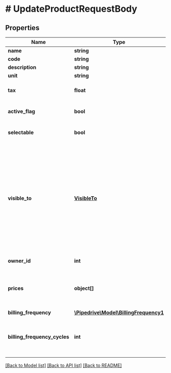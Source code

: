 # # UpdateProductRequestBody

## Properties

Name | Type | Description | Notes
------------ | ------------- | ------------- | -------------
**name** | **string** | The name of the product | [optional]
**code** | **string** | The product code | [optional]
**description** | **string** | The product description | [optional]
**unit** | **string** | The unit in which this product is sold | [optional]
**tax** | **float** | The tax percentage | [optional] [default to 0]
**active_flag** | **bool** | Whether this product will be made active or not | [optional] [default to true]
**selectable** | **bool** | Whether this product can be selected in deals or not | [optional] [default to true]
**visible_to** | [**VisibleTo**](VisibleTo.md) | The visibility of the product. If omitted, the visibility will be set to the default visibility setting of this item type for the authorized user. Read more about visibility groups &lt;a href&#x3D;\&quot;https://support.pipedrive.com/en/article/visibility-groups\&quot; target&#x3D;\&quot;_blank\&quot; rel&#x3D;\&quot;noopener noreferrer\&quot;&gt;here&lt;/a&gt;.&lt;h4&gt;Essential / Advanced plan&lt;/h4&gt;&lt;table&gt;&lt;tr&gt;&lt;th style&#x3D;\&quot;width: 40px\&quot;&gt;Value&lt;/th&gt;&lt;th&gt;Description&lt;/th&gt;&lt;/tr&gt;&lt;tr&gt;&lt;td&gt;&#x60;1&#x60;&lt;/td&gt;&lt;td&gt;Owner &amp;amp; followers&lt;/td&gt;&lt;tr&gt;&lt;td&gt;&#x60;3&#x60;&lt;/td&gt;&lt;td&gt;Entire company&lt;/td&gt;&lt;/tr&gt;&lt;/table&gt;&lt;h4&gt;Professional / Enterprise plan&lt;/h4&gt;&lt;table&gt;&lt;tr&gt;&lt;th style&#x3D;\&quot;width: 40px\&quot;&gt;Value&lt;/th&gt;&lt;th&gt;Description&lt;/th&gt;&lt;/tr&gt;&lt;tr&gt;&lt;td&gt;&#x60;1&#x60;&lt;/td&gt;&lt;td&gt;Owner only&lt;/td&gt;&lt;tr&gt;&lt;td&gt;&#x60;3&#x60;&lt;/td&gt;&lt;td&gt;Owner&#39;s visibility group&lt;/td&gt;&lt;/tr&gt;&lt;tr&gt;&lt;td&gt;&#x60;5&#x60;&lt;/td&gt;&lt;td&gt;Owner&#39;s visibility group and sub-groups&lt;/td&gt;&lt;/tr&gt;&lt;tr&gt;&lt;td&gt;&#x60;7&#x60;&lt;/td&gt;&lt;td&gt;Entire company&lt;/td&gt;&lt;/tr&gt;&lt;/table&gt; | [optional]
**owner_id** | **int** | The ID of the user who will be marked as the owner of this product. When omitted, the authorized user ID will be used | [optional]
**prices** | **object[]** | An array of objects, each containing: &#x60;currency&#x60; (string), &#x60;price&#x60; (number), &#x60;cost&#x60; (number, optional), &#x60;overhead_cost&#x60; (number, optional). Note that there can only be one price per product per currency. When &#x60;prices&#x60; is omitted altogether, a default price of 0 and a default currency based on the company&#39;s currency will be assigned. | [optional]
**billing_frequency** | [**\Pipedrive\Model\BillingFrequency1**](BillingFrequency1.md) |  | [optional]
**billing_frequency_cycles** | **int** | Only available in Advanced and above plans  The number of times the billing frequency repeats for a product in a deal  When &#x60;billing_frequency&#x60; is set to &#x60;one-time&#x60;, this field must be &#x60;null&#x60;  For all the other values of &#x60;billing_frequency&#x60;, &#x60;null&#x60; represents a product billed indefinitely  Must be a positive integer less or equal to 312 | [optional]

[[Back to Model list]](../../README.md#models) [[Back to API list]](../../README.md#endpoints) [[Back to README]](../../README.md)
